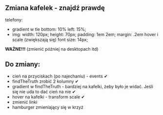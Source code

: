 ## Zmiana kafelek - znajdź prawdę
telefony:

- gradient w tle
  bottom: 10%
  left: 15%;
- img:
  width: 120px; height: 70px; padding: 1em 2em; margin: .2em
  hover i scale (zwiększają się)
  font size: 14px;

**WAŻNE!!!**
(zmienić później na desktopach itd)

## Do zmiany:

- cień na przyciskach (po najechaniu) - events ✔
- findTheTruth zrobić 2 kolumny ✔
- gradient w findTheTruth - bardziej na kafelki, żeby było je widać. Jeśli się nie uda to dać cień na nie ✔
- hover na kafelki - transform scale ✔
- zmienić linki
- hamburger zmieniający się w krzyż